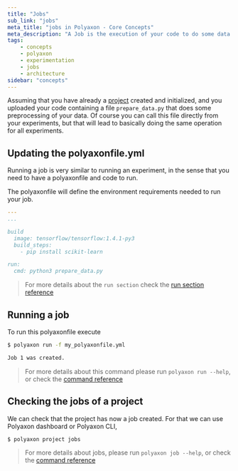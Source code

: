 ```yaml
---
title: "Jobs"
sub_link: "jobs"
meta_title: "jobs in Polyaxon - Core Concepts"
meta_description: "A Job is the execution of your code to do some data processing or any generic operation."
tags:
    - concepts
    - polyaxon
    - experimentation
    - jobs
    - architecture
sidebar: "concepts"
---
```

Assuming that you have already a [project](/concepts/projects/) created and initialized,
and you uploaded your code containing a file `prepare_data.py` that does some preprocessing of your data.
Of course you can call this file directly from your experiments, but that will lead to basically
doing the same operation for all experiments.

## Updating the polyaxonfile.yml

Running a job is very similar to running an experiment, in the sense that you need to have a polyaxonfile and code to run.

The polyaxonfile will define the environment requirements needed to run your job.

```yaml
---
...

build
  image: tensorflow/tensorflow:1.4.1-py3
  build_steps:
    - pip install scikit-learn

run:
  cmd: python3 prepare_data.py
```

> For more details about the `run section` check the [run section reference](/polyaxonfile_specification/sections#run)


## Running a job

To run this polyaxonfile execute

```bash
$ polyaxon run -f my_polyaxonfile.yml

Job 1 was created.
```

> For more details about this command please run `polyaxon run --help`, 
or check the [command reference](/references/polyaxon-cli/run/)

## Checking the jobs of a project

We can check that the project has now a job created.
For that we can use Polyaxon dashboard or Polyaxon CLI,

```bash
$ polyaxon project jobs
```

> For more details about jobs, please run `polyaxon job --help`,
or check the [command reference](/references/polyaxon-cli/job/)
